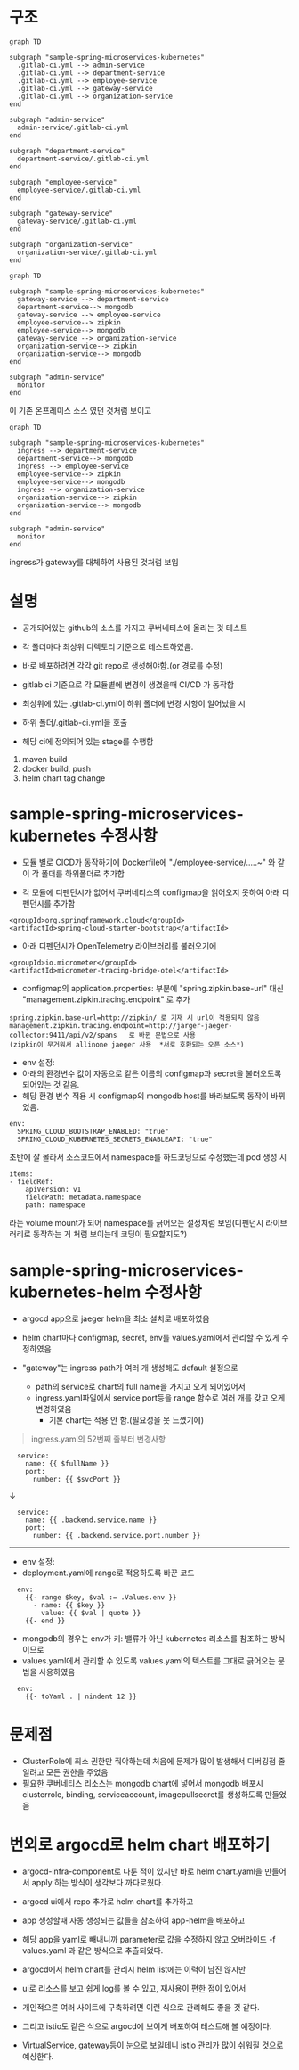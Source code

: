 # 구조
```mermaid
graph TD

subgraph "sample-spring-microservices-kubernetes"
  .gitlab-ci.yml --> admin-service
  .gitlab-ci.yml --> department-service
  .gitlab-ci.yml --> employee-service
  .gitlab-ci.yml --> gateway-service
  .gitlab-ci.yml --> organization-service
end

subgraph "admin-service"
  admin-service/.gitlab-ci.yml
end

subgraph "department-service"
  department-service/.gitlab-ci.yml
end

subgraph "employee-service"
  employee-service/.gitlab-ci.yml
end

subgraph "gateway-service"
  gateway-service/.gitlab-ci.yml
end

subgraph "organization-service"
  organization-service/.gitlab-ci.yml
end
```
```mermaid
graph TD

subgraph "sample-spring-microservices-kubernetes"
  gateway-service --> department-service
  department-service--> mongodb
  gateway-service --> employee-service
  employee-service--> zipkin
  employee-service--> mongodb
  gateway-service --> organization-service
  organization-service--> zipkin
  organization-service--> mongodb
end

subgraph "admin-service"
  monitor
end
```
이 기존 온프레미스 소스 였던 것처럼 보이고
```mermaid
graph TD

subgraph "sample-spring-microservices-kubernetes"
  ingress --> department-service
  department-service--> mongodb
  ingress --> employee-service
  employee-service--> zipkin
  employee-service--> mongodb
  ingress --> organization-service
  organization-service--> zipkin
  organization-service--> mongodb
end

subgraph "admin-service"
  monitor
end
```
ingress가 gateway를 대체하여 사용된 것처럼 보임

# 설명
- 공개되어있는 github의 소스를 가지고 쿠버네티스에 올리는 것 테스트
- 각 폴더마다 최상위 디렉토리 기준으로 테스트하였음.
- 바로 배포하려면 각각 git repo로 생성해야함.(or 경로를 수정)

- gitlab ci 기준으로 각 모듈별에 변경이 생겼을때 CI/CD 가 동작함

- 최상위에 있는 .gitlab-ci.yml이 하위 폴더에 변경 사항이 일어났을 시
- 하위 폴더/.gitlab-ci.yml을 호출
- 해당 ci에 정의되어 있는 stage를 수행함
1. maven build
2. docker build, push
3. helm chart tag change

# sample-spring-microservices-kubernetes 수정사항
- 모듈 별로 CICD가 동작하기에 Dockerfile에  "./employee-service/.....~" 와 같이 각 폴더를 하위폴더로 추가함

* 각 모듈에 디펜던시가 없어서 쿠버네티스의 configmap을 읽어오지 못하여 아래 디펜던시를 추가함
```
<groupId>org.springframework.cloud</groupId>
<artifactId>spring-cloud-starter-bootstrap</artifactId>
```


* 아래 디펜던시가 OpenTelemetry 라이브러리를 불러오기에
```
<groupId>io.micrometer</groupId>
<artifactId>micrometer-tracing-bridge-otel</artifactId>
```

* configmap의 application.properties: 부분에 "spring.zipkin.base-url" 대신  "management.zipkin.tracing.endpoint" 로 추가
```
spring.zipkin.base-url=http://zipkin/ 로 기재 시 url이 적용되지 않음
management.zipkin.tracing.endpoint=http://jarger-jaeger-collector:9411/api/v2/spans   로 바뀐 문법으로 사용
(zipkin이 무거워서 allinone jaeger 사용  *서로 호환되는 오픈 소스*)
```

- env 설정:
- 아래의 환경변수 값이 자동으로 같은 이름의 configmap과 secret을 불러오도록 되어있는 것 같음.
- 해당 환경 변수 적용 시 configmap의 mongodb host를 바라보도록 동작이 바뀌었음.
```
env:
  SPRING_CLOUD_BOOTSTRAP_ENABLED: "true"
  SPRING_CLOUD_KUBERNETES_SECRETS_ENABLEAPI: "true"
```


초반에 잘 몰라서 소스코드에서 namespace를 하드코딩으로 수정했는데 pod 생성 시
```
items:
- fieldRef:
    apiVersion: v1
    fieldPath: metadata.namespace
    path: namespace
```
라는 volume mount가 되어 namespace를 긁어오는 설정처럼 보임(디펜던시 라이브러리로 동작하는 거 처럼 보이는데 코딩이 필요할지도?)

 

# sample-spring-microservices-kubernetes-helm 수정사항
- argocd app으로 jaeger helm을 최소 설치로 배포하였음
- helm chart마다 configmap, secret, env를 values.yaml에서 관리할 수 있게 수정하였음

- "gateway"는 ingress path가 여러 개 생성해도 default 설정으로
  - path의 service로 chart의 full name을 가지고 오게 되어있어서
  - ingress.yaml파일에서 service port등을 range 함수로 여러 개를 갖고 오게 변경하였음
    - 기본 chart는 적용 안 함.(필요성을 못 느꼈기에)
> ingress.yaml의 52번째 줄부터 변경사항
```
  service:
    name: {{ $fullName }}
    port:
      number: {{ $svcPort }}
```
↓
```
  service:
    name: {{ .backend.service.name }}
    port:
      number: {{ .backend.service.port.number }}
```      

---
- env 설정:
- deployment.yaml에 range로 적용하도록 바꾼 코드
```
  env:          
    {{- range $key, $val := .Values.env }}
      - name: {{ $key }}
        value: {{ $val | quote }}
    {{- end }}
```

- mongodb의 경우는 env가 키: 밸류가 아닌 kubernetes 리소스를 참조하는 방식이므로
- values.yaml에서 관리할 수 있도록 values.yaml의 텍스트를 그대로 긁어오는 문법을 사용하였음
```
  env:
    {{- toYaml . | nindent 12 }}
```

# 문제점
- ClusterRole에 최소 권한만 줘야하는데 처음에 문제가 많이 발생해서 디버깅점 줄일려고 모든 권한을 주었음
- 필요한 쿠버네티스 리소스는 mongodb chart에 넣어서 mongodb 배포시 clusterrole, binding, serviceaccount, imagepullsecret를 생성하도록 만들었음


# 번외로 argocd로 helm chart 배포하기
- argocd-infra-component로 다룬 적이 있지만 바로 helm chart.yaml을 만들어서 apply 하는 방식이 생각보다 까다로웠다.
- argocd ui에서 repo 추가로 helm chart를 추가하고
- app 생성할때 자동 생성되는 값들을 참조하여 app-helm을 배포하고
- 해당 app을 yaml로 빼내니까 parameter로 값을 수정하지 않고 오버라이드 -f values.yaml 과 같은 방식으로 추출되었다.

- argocd에서 helm chart를 관리시 helm list에는 이력이 남진 않지만
- ui로 리소스를 보고 쉽게 log를 볼 수 있고, 재사용이 편한 점이 있어서 
- 개인적으론 여러 사이트에 구축하려면 이런 식으로 관리해도 좋을 것 같다.

- 그리고 istio도 같은 식으로 argocd에 보이게 배포하여 테스트해 볼 예정이다.
- VirtualService, gateway등이 눈으로 보일테니 istio 관리가 많이 쉬워질 것으로 예상한다.

